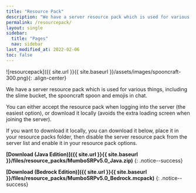 ```yaml
---
title: "Resource Pack"
description: "We have a server resource pack which is used for various things, including the slime bucket, the spooncraft spoon and emojis in chat."
permalink: /resourcepack/
layout: single
sidebar:
  title: "Pages"
  nav: sidebar
last_modified_at: 2022-02-06
toc: false
---
```


![resourcepack]({{ site.url }}{{ site.baseurl }}/assets/images/spooncraft-300.png){: .align-center}

We have a server resource pack which is used for various things, including the slime bucket, the spooncraft spoon and emojis in chat.

You can either accept the resource pack when logging into the server (the easiest option), or download it locally (avoids the extra loading screen when joining the server).

If you want to download it locally, you can download it below, place it in your resource packs folder, then disable the server resource pack from the server list and enable it in your resource pack options.


**[Download (Java Edition)]({{ site.url }}{{ site.baseurl }}/files/resource_packs/MumboSRPv5.0_Java.zip)**
{: .notice--success}

**[Download (Bedrock Edition)]({{ site.url }}{{ site.baseurl }}/files/resource_packs/MumboSRPv5.0_Bedrock.mcpack)**
{: .notice--success}